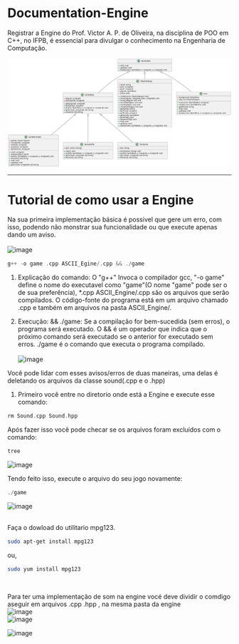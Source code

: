 # Documentation-Engine
Registrar a Engine do Prof. Victor A. P. de Oliveira, na disciplina de POO em C++, no IFPB, é essencial para divulgar o conhecimento na Engenharia de Computação.

![image](uml_EngineASCII.svg)
<hr>

# Tutorial de como usar a Engine
Na sua primeira implementação básica é possivel que gere um erro, com isso, podendo não monstrar sua funcionalidade ou que execute apenas dando um aviso. <br/> <br/>
![image](https://github.com/LucasSTDev/Documentation-Engine/assets/116840737/82b4f27e-a8f4-4403-b8a1-8469526c5d34) <br/>

~~~c++
g++ -o game .cpp ASCII_Egine/.cpp && ./game
~~~
1. Explicação do comando: O "g++" Invoca o compilador gcc, "-o game" define o nome do executavel como "game"(O nome "game" pode ser o de sua preferência), *.cpp ASCII_Engine/.cpp são os arquivos que serão compilados. O código-fonte do programa está em um arquivo chamado .cpp e também em arquivos na pasta ASCII_Engine/. <br>

2. Execução:
&& ./game: Se a compilação for bem-sucedida (sem erros), o programa será executado. O && é um operador que indica que o próximo comando será executado se o anterior for executado sem erros. ./game é o comando que executa o programa compilado. <br/> <br/>
![image](https://github.com/LucasSTDev/Documentation-Engine/assets/116840737/9af01a8c-1eb4-4b4e-a1a1-a02a7b043b86)

Você pode lidar com esses avisos/erros de duas maneiras, uma delas é deletando os arquivos da classe sound(.cpp e o .hpp) 
1. Primeiro você entre no diretorio onde está a Engine e execute esse comando:

~~~c++ 
rm Sound.cpp Sound.hpp
~~~

Após fazer isso você pode checar se os arquivos foram excluídos com o comando:
~~~c++
tree
~~~
![image](https://github.com/LucasSTDev/Documentation-Engine/assets/116840737/9541b40a-3262-4a91-bea6-094eb9e54c34)

Tendo feito isso, execute o arquivo do seu jogo novamente:
~~~c++
./game
~~~
![image](https://github.com/LucasSTDev/Documentation-Engine/assets/116840737/6c504d85-eccc-47d2-a831-3839389b40b4)

<br/>
Faça o dowload do utilitario mpg123.

~~~sh
sudo apt-get install mpg123
~~~

ou,

~~~sh
sudo yum install mpg123
~~~
<br/>

Para ter uma implementação de som na engine vocé deve dividir o comdigo aseguir em arquivos .cpp .hpp , na mesma pasta da engine
<br/>
![image](https://github.com/D4Fi/Engine-games-C-/assets/139288494/ea54c45b-2eb2-43ee-89c5-937b9ffbce9d)<br/>
![image](https://github.com/D4Fi/Engine-games-C-/assets/139288494/226aff54-4d6e-4295-8b8b-a5c7b2efd0db)<br/>



![image](https://github.com/LucasSTDev/Documentation-Engine/assets/116840737/325868ae-8558-4006-93d1-351a749cb0d8)


